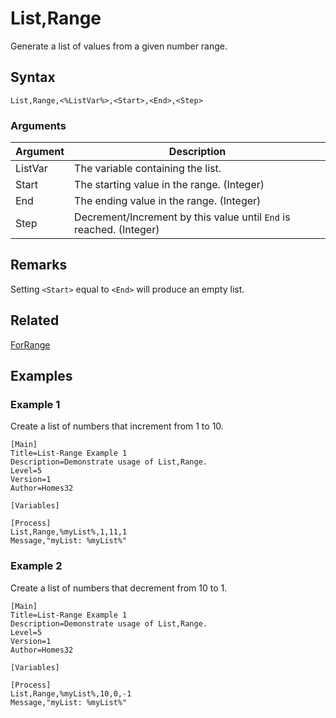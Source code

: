 # List,Range

Generate a list of values from a given number range.

## Syntax

```pebakery
List,Range,<%ListVar%>,<Start>,<End>,<Step>
```

### Arguments

| Argument | Description |
| --- | --- |
| ListVar | The variable containing the list. |
| Start | The starting value in the range. (Integer) |
| End |  The ending value in the range. (Integer) |
| Step | Decrement/Increment by this value until `End` is reached. (Integer) |

## Remarks

Setting `<Start>` equal to `<End>` will produce an empty list.

## Related

[ForRange](../Branch/ForRange.md)

## Examples

### Example 1

Create a list of numbers that increment from 1 to 10.

```pebakery
[Main]
Title=List-Range Example 1
Description=Demonstrate usage of List,Range.
Level=5
Version=1
Author=Homes32

[Variables]

[Process]
List,Range,%myList%,1,11,1
Message,"myList: %myList%"
```

### Example 2

Create a list of numbers that decrement from 10 to 1.

```pebakery
[Main]
Title=List-Range Example 1
Description=Demonstrate usage of List,Range.
Level=5
Version=1
Author=Homes32

[Variables]

[Process]
List,Range,%myList%,10,0,-1
Message,"myList: %myList%"
```
